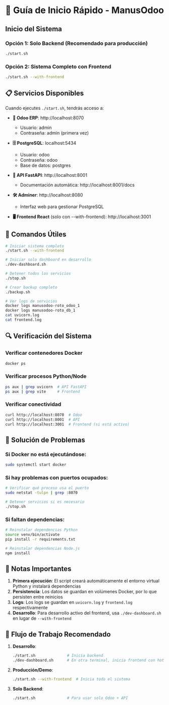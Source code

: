 # 🚀 Guía de Inicio Rápido - ManusOdoo

## Inicio del Sistema

### Opción 1: Solo Backend (Recomendado para producción)
```bash
./start.sh
```

### Opción 2: Sistema Completo con Frontend
```bash
./start.sh --with-frontend
```

## 📋 Servicios Disponibles

Cuando ejecutes `./start.sh`, tendrás acceso a:

- **🏢 Odoo ERP**: http://localhost:8070
  - Usuario: admin
  - Contraseña: admin (primera vez)
  
- **🗄️ PostgreSQL**: localhost:5434
  - Usuario: odoo
  - Contraseña: odoo
  - Base de datos: postgres
  
- **🔌 API FastAPI**: http://localhost:8001
  - Documentación automática: http://localhost:8001/docs
  
- **🛠️ Adminer**: http://localhost:8080
  - Interfaz web para gestionar PostgreSQL
  
- **🖥️ Frontend React** (solo con --with-frontend): http://localhost:3001

## 🔧 Comandos Útiles

```bash
# Iniciar sistema completo
./start.sh --with-frontend

# Iniciar solo dashboard en desarrollo
./dev-dashboard.sh

# Detener todos los servicios
./stop.sh

# Crear backup completo
./backup.sh

# Ver logs de servicios
docker logs manusodoo-roto_odoo_1
docker logs manusodoo-roto_db_1
cat uvicorn.log
cat frontend.log
```

## 🔍 Verificación del Sistema

### Verificar contenedores Docker
```bash
docker ps
```

### Verificar procesos Python/Node
```bash
ps aux | grep uvicorn  # API FastAPI
ps aux | grep vite     # Frontend
```

### Verificar conectividad
```bash
curl http://localhost:8070  # Odoo
curl http://localhost:8001  # API
curl http://localhost:3001  # Frontend (si está activo)
```

## 🚨 Solución de Problemas

### Si Docker no está ejecutándose:
```bash
sudo systemctl start docker
```

### Si hay problemas con puertos ocupados:
```bash
# Verificar qué proceso usa el puerto
sudo netstat -tulpn | grep :8070

# Detener servicios si es necesario
./stop.sh
```

### Si faltan dependencias:
```bash
# Reinstalar dependencias Python
source venv/bin/activate
pip install -r requirements.txt

# Reinstalar dependencias Node.js
npm install
```

## 📝 Notas Importantes

1. **Primera ejecución**: El script creará automáticamente el entorno virtual Python y instalará dependencias
2. **Persistencia**: Los datos se guardan en volúmenes Docker, por lo que persisten entre reinicios
3. **Logs**: Los logs se guardan en `uvicorn.log` y `frontend.log` respectivamente
4. **Desarrollo**: Para desarrollo activo del frontend, usa `./dev-dashboard.sh` en lugar de `--with-frontend`

## 🎯 Flujo de Trabajo Recomendado

1. **Desarrollo**:
   ```bash
   ./start.sh              # Inicia backend
   ./dev-dashboard.sh      # En otra terminal, inicia frontend con hot-reload
   ```

2. **Producción/Demo**:
   ```bash
   ./start.sh --with-frontend  # Inicia todo el sistema
   ```

3. **Solo Backend**:
   ```bash
   ./start.sh              # Para usar solo Odoo + API
   ```